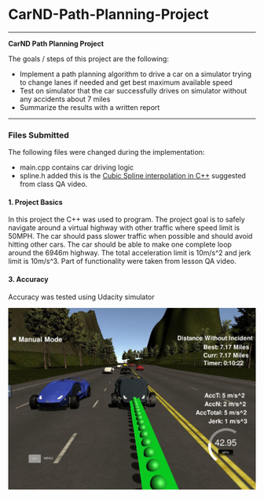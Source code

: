 # **CarND-Path-Planning-Project** 

---

**CarND Path Planning Project**

The goals / steps of this project are the following:
* Implement a path planning algorithm to drive a car on a simulator trying to change lanes if needed and get best maximum available speed
* Test on simulator that the car successfully drives on simulator without any accidents about 7 miles
* Summarize the results with a written report


[//]: # (Image References)

[image1]: ./image1.jpg "Test Result"

---
### Files Submitted 

The following files were changed during the implementation:
* main.cpp contains car driving logic
* spline.h added this is the [Cubic Spline interpolation in C++](https://kluge.in-chemnitz.de/opensource/spline/)  suggested from class QA video.


#### 1. Project Basics

In this project the C++ was used to program. The project goal is to safely navigate around a virtual highway with other traffic where speed limit is 50MPH. The car should pass slower traffic when possible  and should avoid hitting other cars. The car should be able to make one complete loop around the 6946m highway. The total acceleration limit is 10m/s^2 and jerk limit is 10m/s^3.
Part of functionality were taken from lesson QA video.


#### 3. Accuracy

Accuracy was tested using Udacity simulator

![alt text][image1]
